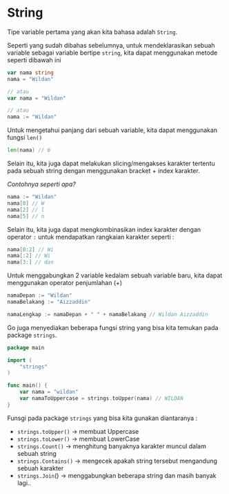 # String
Tipe variable pertama yang akan kita bahasa adalah `String`.

Seperti yang sudah dibahas sebelumnya, untuk mendeklarasikan sebuah variable sebagai variable bertipe `string`, kita dapat menggunakan metode seperti dibawah ini
```go
var nama string
nama = "Wildan"

// atau
var nama = "Wildan"

// atau
nama := "Wildan"
```
Untuk mengetahui panjang dari sebuah variable, kita dapat menggunakan fungsi `len()`
```go
len(nama) // 6
```
Selain itu, kita juga dapat melakukan slicing/mengakses karakter tertentu pada sebuah string dengan menggunakan bracket + index karakter.

_Contohnya seperti apa?_
```go
nama := "Wildan"
nama[0] // W
nama[2] // l
nama[5] // n
```
Selain itu, kita juga dapat mengkombinasikan index karakter dengan operator `:` untuk mendapatkan rangkaian karakter seperti :
```go
nama[0:2] // Wi
nama[:2] // Wi
nama[3:] // dan 
```
Untuk menggabungkan 2 variable kedalam sebuah variable baru, kita dapat menggunakan operator penjumlahan (+)
```go
namaDepan := "Wildan"
namaBelakang := "Aizzaddin"

namaLengkap := namaDepan + " " + namaBelakang // Wildan Aizzaddin
```

Go juga menyediakan beberapa fungsi string yang bisa kita temukan pada package `strings`.
```go
package main

import (
    "strings"
)

func main() {
    var nama = "wildan"
    var namaToUppercase = strings.toUpper(nama) // WILDAN
}
```
Funsgi pada package `strings` yang bisa kita gunakan diantaranya :
- `strings.toUpper()` -> membuat Uppercase
- `strings.toLower()` -> membuat LowerCase
- `strings.Count()` -> menghitung banyaknya karakter muncul dalam sebuah string
- `strings.Contains()` -> mengecek apakah string tersebut mengandung sebuah karakter
- `strings.Join`() -> menggabungkan beberapa string
dan masih banyak lagi..